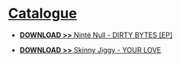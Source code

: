 # <span style="text-decoration: underline">Catalogue</span>

* [**DOWNLOAD >>** Ninté Null - DIRTY BYTES [EP]](./ninte-null_dirty-bytes/view.md)  

* [**DOWNLOAD >>** Skinny Jiggy - YOUR LOVE](./skinny-jiggy_your-love/view.md)